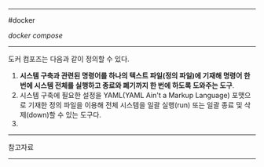 
---

#docker

*docker compose*

---

도커 컴포즈는 다음과 같이 정의할 수 있다. 

1. **시스템 구축과 관련된 명령어를 하나의 텍스트 파일(정의 파일)에 기재해 명령어 한번에 시스템 전체를 실행하고 종료와 폐기까지 한 번에 하도록 도와주는 도구**.
2. 시스템 구축에 필요한 설정을 YAML(YAML Ain't a Markup Language) 포맷으로 기재한 정의 파일을 이용해 전체 시스템을 일괄 실행(run) 또는 일괄 종료 및 삭제(down)할 수 있는 도구다.
3. 



---

참고자료



---